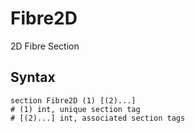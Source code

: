 # Fibre2D

2D Fibre Section

## Syntax

```
section Fibre2D (1) [(2)...]
# (1) int, unique section tag
# [(2)...] int, associated section tags
```
